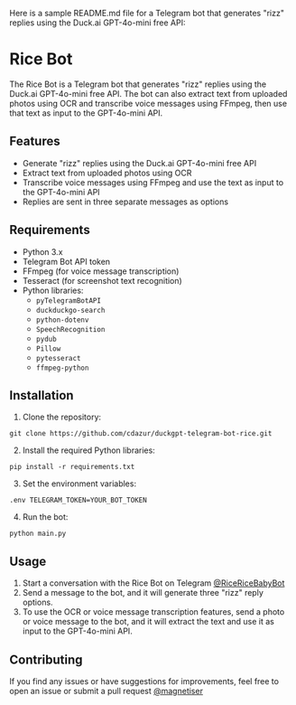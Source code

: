 Here is a sample README.md file for a Telegram bot that generates "rizz" replies using the Duck.ai GPT-4o-mini free API:

# Rice Bot

The Rice Bot is a Telegram bot that generates "rizz" replies using the Duck.ai GPT-4o-mini free API. The bot can also extract text from uploaded photos using OCR and transcribe voice messages using FFmpeg, then use that text as input to the GPT-4o-mini API.

## Features

- Generate "rizz" replies using the Duck.ai GPT-4o-mini free API
- Extract text from uploaded photos using OCR
- Transcribe voice messages using FFmpeg and use the text as input to the GPT-4o-mini API
- Replies are sent in three separate messages as options

## Requirements

- Python 3.x
- Telegram Bot API token
- FFmpeg (for voice message transcription)
- Tesseract (for screenshot text recognition)
- Python libraries:
  - `pyTelegramBotAPI`
  - `duckduckgo-search`
  - `python-dotenv`
  - `SpeechRecognition`
  - `pydub`
  - `Pillow`
  - `pytesseract`
  - `ffmpeg-python`

## Installation

1. Clone the repository:
```
git clone https://github.com/cdazur/duckgpt-telegram-bot-rice.git
```

2. Install the required Python libraries:
```
pip install -r requirements.txt
```

3. Set the environment variables:
```
.env TELEGRAM_TOKEN=YOUR_BOT_TOKEN
```

4. Run the bot:
```
python main.py
```

## Usage

1. Start a conversation with the Rice Bot on Telegram [@RiceRiceBabyBot](https://t.me/ricericebabybot)
2. Send a message to the bot, and it will generate three "rizz" reply options.
3. To use the OCR or voice message transcription features, send a photo or voice message to the bot, and it will extract the text and use it as input to the GPT-4o-mini API.

## Contributing

If you find any issues or have suggestions for improvements, feel free to open an issue or submit a pull request [@magnetiser](https://t.me/magnetiser)
